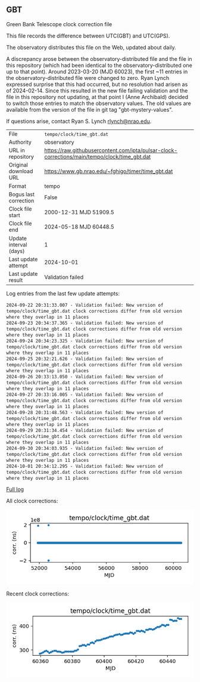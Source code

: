 
## GBT

Green Bank Telescope clock correction file

This file records the difference between UTC(GBT) and UTC(GPS).

The observatory distributes this file on the Web, updated about daily.

A discrepancy arose between the observatory-distributed file and the
file in this repository (which had been identical to the 
observatory-distributed one up to that point). Around 
2023-03-20 (MJD 60023), the first ~11 entries in the 
observatory-distributed file were changed to zero.
Ryan Lynch expressed surprise that this had occurred, but no
resolution had arisen as of 2024-02-14. Since this resulted in
the new file failing validation and the file in this repository
not updating, at that point I (Anne Archibald) decided to
switch those entries to match the observatory values. The old values
are available from the version of the file in git tag 
"gbt-mystery-values".

If questions arise, contact Ryan S. Lynch <rlynch@nrao.edu>.

|     |     |
|:--- |:--- |
| File | `tempo/clock/time_gbt.dat` |
| Authority | observatory |
| URL in repository | <https://raw.githubusercontent.com/ipta/pulsar-clock-corrections/main/tempo/clock/time_gbt.dat> |
| Original download URL | <https://www.gb.nrao.edu/~fghigo/timer/time_gbt.dat> |
| Format | tempo |
| Bogus last correction | False |
| Clock file start | 2000-12-31 MJD 51909.5 |
| Clock file end | 2024-05-18 MJD 60448.5 |
| Update interval (days) | 1 |
| Last update attempt | 2024-10-01 |
| Last update result | Validation failed |

Log entries from the last few update attempts:
```
2024-09-22 20:31:33.007 - Validation failed: New version of tempo/clock/time_gbt.dat clock corrections differ from old version where they overlap in 11 places
2024-09-23 20:34:37.365 - Validation failed: New version of tempo/clock/time_gbt.dat clock corrections differ from old version where they overlap in 11 places
2024-09-24 20:34:23.325 - Validation failed: New version of tempo/clock/time_gbt.dat clock corrections differ from old version where they overlap in 11 places
2024-09-25 20:32:21.626 - Validation failed: New version of tempo/clock/time_gbt.dat clock corrections differ from old version where they overlap in 11 places
2024-09-26 20:33:13.050 - Validation failed: New version of tempo/clock/time_gbt.dat clock corrections differ from old version where they overlap in 11 places
2024-09-27 20:33:16.005 - Validation failed: New version of tempo/clock/time_gbt.dat clock corrections differ from old version where they overlap in 11 places
2024-09-28 20:31:48.563 - Validation failed: New version of tempo/clock/time_gbt.dat clock corrections differ from old version where they overlap in 11 places
2024-09-29 20:31:34.454 - Validation failed: New version of tempo/clock/time_gbt.dat clock corrections differ from old version where they overlap in 11 places
2024-09-30 20:34:03.935 - Validation failed: New version of tempo/clock/time_gbt.dat clock corrections differ from old version where they overlap in 11 places
2024-10-01 20:34:12.295 - Validation failed: New version of tempo/clock/time_gbt.dat clock corrections differ from old version where they overlap in 11 places
```
[Full log](https://raw.githubusercontent.com/ipta/pulsar-clock-corrections/main/log/tempo/clock/time_gbt.dat.log)


All clock corrections:

![plot of all clock corrections](time_gbt.dat.png "All corrections")

Recent clock corrections:

![plot of recent clock corrections](time_gbt.dat.short.png "Recent corrections")

